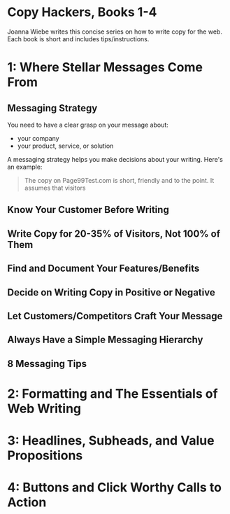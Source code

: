Copy Hackers, Books 1-4
=======================

Joanna Wiebe writes this concise series on how to write copy for the web.  Each
book is short and includes tips/instructions.

1: Where Stellar Messages Come From
===================================

## Messaging Strategy

You need to have a clear grasp on your message about:

* your company
* your product, service, or solution

A messaging strategy helps you make decisions about your writing.  Here's an
example:

> The copy on Page99Test.com is short, friendly and to the point.  It assumes
> that visitors 

## Know Your Customer Before Writing

## Write Copy for 20-35% of Visitors, Not 100% of Them

## Find and Document Your Features/Benefits

## Decide on Writing Copy in Positive or Negative

## Let Customers/Competitors Craft Your Message

## Always Have a Simple Messaging Hierarchy

## 8 Messaging Tips

2: Formatting and The Essentials of Web Writing
===============================================

3: Headlines, Subheads, and Value Propositions
==============================================

4: Buttons and Click Worthy Calls to Action
===========================================
